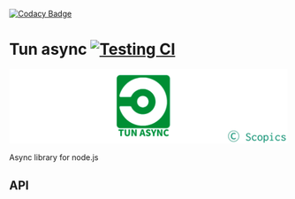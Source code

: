 [![Codacy Badge](https://api.codacy.com/project/badge/Grade/20c88faf4e15442eb8ff3d1c63c77d29)](https://app.codacy.com/gh/Scopics/tunasync?utm_source=github.com&utm_medium=referral&utm_content=Scopics/tunasync&utm_campaign=Badge_Grade)
# Tun async [![Testing CI](https://github.com/Scopics/tunasync/workflows/Testing%20CI/badge.svg)](https://github.com/Scopics/tunasync/actions?query=workflow%3A%22Testing+CI%22)

![Logo](https://raw.githubusercontent.com/MaksGovor/Images/master/Voting-system/Logolib.png)

Async library for node.js

## API
